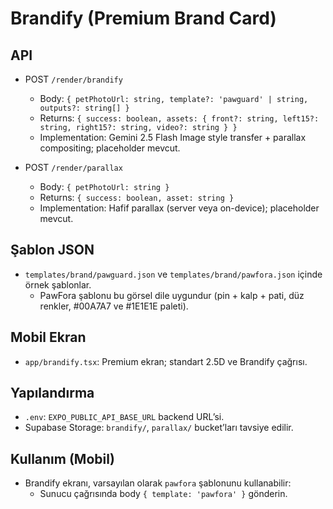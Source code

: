 # Brandify (Premium Brand Card)

## API
- POST `/render/brandify`
  - Body: `{ petPhotoUrl: string, template?: 'pawguard' | string, outputs?: string[] }`
  - Returns: `{ success: boolean, assets: { front?: string, left15?: string, right15?: string, video?: string } }`
  - Implementation: Gemini 2.5 Flash Image style transfer + parallax compositing; placeholder mevcut.

- POST `/render/parallax`
  - Body: `{ petPhotoUrl: string }`
  - Returns: `{ success: boolean, asset: string }`
  - Implementation: Hafif parallax (server veya on-device); placeholder mevcut.

## Şablon JSON
- `templates/brand/pawguard.json` ve `templates/brand/pawfora.json` içinde örnek şablonlar.
  - PawFora şablonu bu görsel dile uygundur (pin + kalp + pati, düz renkler, #00A7A7 ve #1E1E1E paleti).

## Mobil Ekran
- `app/brandify.tsx`: Premium ekran; standart 2.5D ve Brandify çağrısı.

## Yapılandırma
- `.env`: `EXPO_PUBLIC_API_BASE_URL` backend URL’si.
- Supabase Storage: `brandify/`, `parallax/` bucket’ları tavsiye edilir.

## Kullanım (Mobil)
- Brandify ekranı, varsayılan olarak `pawfora` şablonunu kullanabilir:
  - Sunucu çağrısında body `{ template: 'pawfora' }` gönderin.
